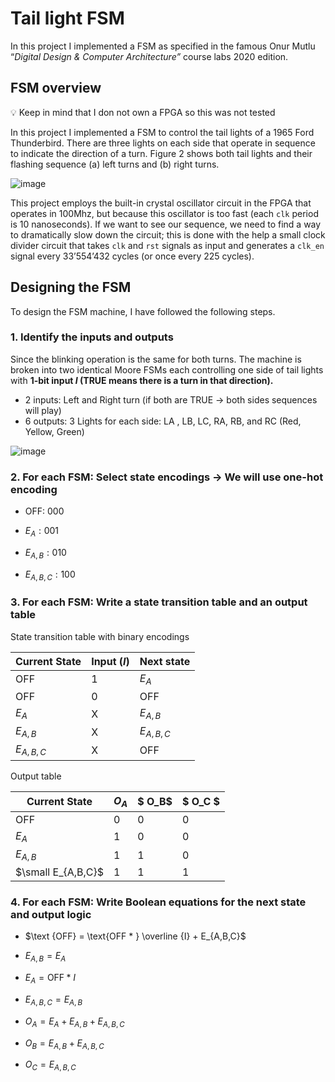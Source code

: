 # Tail light FSM
In this project I implemented a FSM as specified in the famous Onur Mutlu “*Digital Design & Computer Architecture”* course labs 2020 edition.
## FSM overview

💡 Keep in mind that I don not own a FPGA so this was not tested

In this project I implemented a FSM to control the tail lights of a 1965 Ford Thunderbird. There are three lights on each side that operate in sequence to indicate the direction of a turn. Figure 2 shows  both tail lights and their flashing sequence (a) left turns and (b) right turns.

![image](https://github.com/OmarNehad/Tail-Lights-FSM/assets/52573189/bad4defd-b719-4cdf-b6cb-b78e5215b5d4)

This project employs the built-in crystal oscillator circuit in the FPGA that operates in 100Mhz, but because this oscillator is too fast (each `clk` period is 10 nanoseconds). If we want to see our sequence, we need to find a way to dramatically slow down the circuit; this is done with the help a small clock divider circuit that takes `clk` and `rst` signals as input and generates a `clk_en` signal every 33’554’432 cycles (or once every 225 cycles).
## Designing the FSM

To design the FSM machine, I have followed the following steps.

### 1. Identify the inputs and outputs

Since the blinking operation is the same for both turns. The machine is broken into two identical Moore FSMs each controlling one side of tail lights with **1-bit input $I$ (TRUE means there is a turn in that direction).**

- 2 inputs: Left and Right turn (if both are TRUE → both sides sequences will play)
- 6 outputs: 3 Lights for each side: LA , LB, LC, RA, RB, and RC (Red, Yellow, Green)

![image](https://github.com/OmarNehad/Tail-Lights-FSM/assets/52573189/6f9409fe-028f-4b97-89b9-a5321266b6f1)
### 2. For each FSM: Select state encodings → We will use one-hot encoding

- OFF: 000

- $E_A: 001$

- $E_{A,B}: 010$

- $E_{A,B,C}: 100$

### 3. For each FSM: Write a state transition table and an output table

State transition table with binary encodings

| Current State | Input ($I$) | Next state |
| --- | --- | --- |
| OFF | 1 | $E_A$ |
| OFF | 0 | OFF |
| $E_A$ | X | $E_{A,B}$ |
| $E_{A,B}$ | X | $E_{A,B,C}$ |
| $E_{A,B,C}$ | X | OFF |

Output table

| Current State | $O_A$ | $ O_B$ | $ O_C $ |
| --- | --- | --- | --- |
| OFF | 0 | 0 | 0 |
| $E_{A}$ | 1 | 0 | 0 |
| $E_{A,B}$ | 1 | 1 | 0 |
| $\small E_{A,B,C}$ | 1 | 1 | 1 |

### 4. For each FSM: Write Boolean equations for the next state and output logic

- $\text {OFF} = \text{OFF * } \overline {I} + E_{A,B,C}$
- $E_{A,B} = E_A$

- $E_A = \text {OFF} * I$
- $E_{A,B,C} = E_{A,B}$

- $O_A = E_A + E_{A,B} + E_{A,B,C}$

- $O_B = E_{A,B} + E_{A,B,C}$

- $O_C = E_{A,B,C}$
